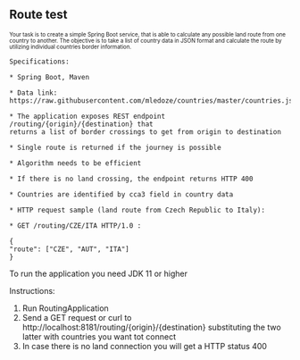 ## Route test

<sub><sup>
Your task is to create a simple Spring Boot service, that is able to calculate any possible land
route from one country to another. The objective is to take a list of country data in JSON format
and calculate the route by utilizing individual countries border information. 
</sup></sub>
```
Specifications:

* Spring Boot, Maven

* Data link: https://raw.githubusercontent.com/mledoze/countries/master/countries.json

* The application exposes REST endpoint /routing/{origin}/{destination} that
returns a list of border crossings to get from origin to destination

* Single route is returned if the journey is possible

* Algorithm needs to be efficient

* If there is no land crossing, the endpoint returns HTTP 400

* Countries are identified by cca3 field in country data

* HTTP request sample (land route from Czech Republic to Italy):

* GET /routing/CZE/ITA HTTP/1.0 :

{
"route": ["CZE", "AUT", "ITA"]
}
```
To run the application you need JDK 11 or higher

Instructions:
1) Run RoutingApplication
2) Send a GET request or curl to http://localhost:8181/routing/{origin}/{destination} substituting the two latter with countries you want tot connect
3) In case there is no land connection you will get a HTTP status 400
 
